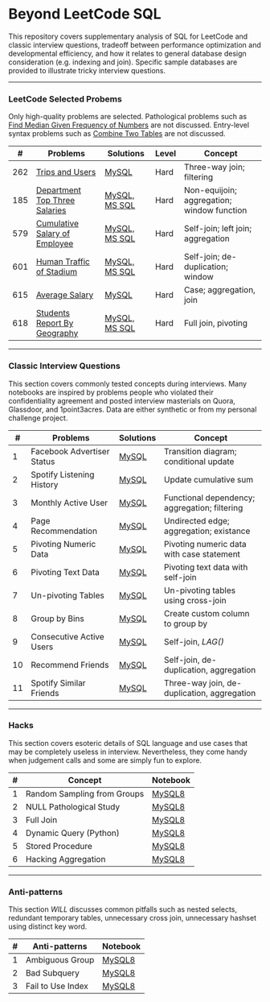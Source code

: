 # Beyond LeetCode SQL
This repository covers supplementary analysis of SQL for LeetCode and classic interview questions, tradeoff between performance optimization and developmental efficiency, and how it relates to general database design consideration (e.g. indexing and join). Specific sample databases are provided to illustrate tricky interview questions.

---
### LeetCode Selected Probems
Only high-quality problems are selected. Pathological problems such as [Find Median Given Frequency of Numbers](https://leetcode.com/problems/find-median-given-frequency-of-numbers) are not discussed. Entry-level syntax problems such as [Combine Two Tables](https://leetcode.com/problems/combine-two-tables) are not discussed.

| \# | Problems | Solutions | Level | Concept |
|----|----------|-----------|------| --------|
| 262 | [Trips and Users](https://leetcode.com/problems/trips-and-users/) | [MySQL](./LeetCode/262_Trips_and_Users/README.md) | Hard | Three-way join; filtering |
| 185 | [Department Top Three Salaries](https://leetcode.com/problems/department-top-three-salaries) | [MySQL, MS SQL](./LeetCode/185_Department_Top_Three_Salaries/README.md) | Hard | Non-equijoin; aggregation; window function |
| 579 | [Cumulative Salary of Employee](https://leetcode.com/problems/find-cumulative-salary-of-an-employee/) | [MySQL, MS SQL](./LeetCode/579_Find_Cumulative_Salary_of_an_Employee/README.md) | Hard | Self-join; left join; aggregation | 
| 601 | [Human Traffic of Stadium](https://leetcode.com/problems/human-traffic-of-stadium/) | [MySQL, MS SQL](./LeetCode/601_Human_Traffic_of_Stadium/README.md) | Hard | Self-join; de-duplication; window |
| 615 | [Average Salary](https://leetcode.com/problems/average-salary-departments-vs-company/) | [MySQL](./LeetCode/615_Average_Salary/README.md) | Hard | Case; aggregation, join |
| 618 | [Students Report By Geography](https://leetcode.com/problems/students-report-by-geography/) | [MySQL, MS SQL](./LeetCode/618_Students_Report_by_Geography/README.md) | Hard | Full join, pivoting |

---
### Classic Interview Questions
This section covers commonly tested concepts during interviews. Many notebooks are inspired by problems people who violated their confidentiality agreement and posted interview masterials on Quora, Glassdoor, and 1point3acres. Data are either synthetic or from my personal challenge project.

| \# | Problems 					| Solutions 												   | Concept 										  |
|----|------------------------------|--------------------------------------------------------------|--------------------------------------------------|
| 1 | Facebook Advertiser Status 	| [MySQL](./Interview/01_Facebook_Advertiser_Status/README.md) | Transition diagram; conditional update|
| 2 | Spotify Listening History 	| [MySQL](./Interview/02_Spotify_Listening_History/README.md)  | Update cumulative sum |
| 3 | Monthly Active User 			| [MySQL](./Interview/03_Monthly_Active_User/README.md) 	   | Functional dependency; aggregation; filtering |
| 4 | Page Recommendation 			| [MySQL](./Interview/04_Page_Recommendation/README.md) 	   | Undirected edge; aggregation; existance |
| 5 | Pivoting Numeric Data 		| [MySQL](./Interview/05_Pivoting_Numeric_Data/README.md) 	   | Pivoting numeric data with case statement |
| 6 | Pivoting Text Data 			| [MySQL](./Interview/06_Pivoting_Text_Data/README.md) 		   | Pivoting text data with self-join |
| 7 | Un-pivoting Tables 			| [MySQL](./Interview/07_Unpivoting_Tables/README.md) 		   | Un-pivoting tables using cross-join |
| 8 | Group by Bins 				| [MySQL](./Interview/08_Group_by_Bins/README.md) 			   | Create custom column to group by |
| 9 | Consecutive Active Users 		| [MySQL](./Interview/09_Consecutive_Active_Users/README.md)   | Self-join, *LAG()* |
|10 | Recommend Friends 			| [MySQL](./Interview/10_Spotify_Recommend_Friend/README.md)   | Self-join, de-duplication, aggregation |
|11 | Spotify Similar Friends 		| [MySQL](./Interview/11_Spotify_Similar_Friends/README.md)    | Three-way join, de-duplication, aggregation |

---
### Hacks
This section covers esoteric details of SQL language and use cases that may be completely useless in interview. Nevertheless, they come handy when judgement calls and some are simply fun to explore.

| \# | Concept                          | Notebook    							  | 
|----|----------------------------------|-----------------------------------------|
| 1  | Random Sampling from Groups      | [MySQL8](./Hacks/01_Random_Sampling)    |
| 2  | NULL Pathological Study          | [MySQL8](./Hacks/02_NULL_pathology)     |
| 3  | Full Join    	                | [MySQL8](./Hacks/03_Full_Join)    	  |
| 4  | Dynamic Query (Python) 		    | [MySQL8](./Hacks/04_Dynamic_Query)      |
| 5  | Stored Procedure 	            | [MySQL8](./Hacks/05_Stored_Precesure)   |
| 6  | Hacking Aggregation 	            | [MySQL8](./Hacks/06_Hacking_Aggregation)|

---
### Anti-patterns
This section *WILL* discusses common pitfalls such as nested selects, redundant temporary tables, unnecessary cross join, unnecessary hashset using distinct key word. 

| \# | Anti-patterns                    | Notebook    							  					  | 
|----|----------------------------------|-------------------------------------------------------------|
| 1  | Ambiguous Group 			        | [MySQL8](./Anti_Patterns/01_Ambiguous_Group)                |
| 2  | Bad Subquery 		            | [MySQL8](./Anti_Patterns/02_Bad_Subquery)  				  |
| 3  | Fail to Use Index                | [MySQL8](./Anti_Patterns/03_Fail_to_Use_Index) 			  |
